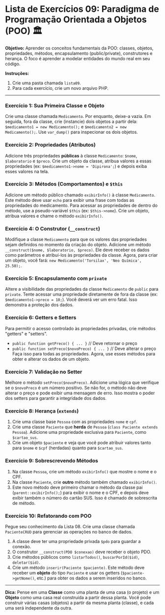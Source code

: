 # Lista de Exercícios 09: Paradigma de Programação Orientada a Objetos (POO) 🏛️

**Objetivo:** Aprender os conceitos fundamentais da POO: classes, objetos, propriedades, métodos, encapsulamento (public/private), construtores e herança. O foco é aprender a modelar entidades do mundo real em seu código.

**Instruções:**
1.  Crie uma pasta chamada `lista09`.
2.  Para cada exercício, crie um novo arquivo PHP.

---

### Exercício 1: Sua Primeira Classe e Objeto
Crie uma classe chamada `Medicamento`. Por enquanto, deixe-a vazia. Em seguida, fora da classe, crie (instancie) dois objetos a partir dela: `$medicamento1 = new Medicamento();` e `$medicamento2 = new Medicamento();`. Use `var_dump()` para inspecionar os dois objetos.

### Exercício 2: Propriedades (Atributos)
Adicione três propriedades **públicas** à classe `Medicamento`: `$nome`, `$laboratorio` e `$preco`. Crie um objeto da classe, atribua valores a essas propriedades (ex: `$medicamento1->nome = 'Dipirona';`) e depois exiba esses valores na tela.

### Exercício 3: Métodos (Comportamentos) e `$this`
Adicione um método público chamado `exibirInfo()` à classe `Medicamento`. Este método deve usar `echo` para exibir uma frase com todas as propriedades do medicamento. Para acessar as propriedades de dentro do método, use a pseudo-variável `$this` (ex: `$this->nome`). Crie um objeto, atribua valores e chame o método `exibirInfo()`.

### Exercício 4: O Construtor (`__construct`)
Modifique a classe `Medicamento` para que os valores das propriedades sejam definidos no momento da criação do objeto. Adicione um método `__construct($nome, $laboratorio, $preco)`. Ele deve receber os dados como parâmetros e atribuí-los às propriedades da classe. Agora, para criar um objeto, você fará: `new Medicamento('Torsilax', 'Neo Química', 25.50);`.

### Exercício 5: Encapsulamento com `private`
Altere a visibilidade das propriedades da classe `Medicamento` de `public` para `private`. Tente acessar uma propriedade diretamente de fora da classe (ex: `$medicamento1->preco = 10;`). Você deverá ver um erro fatal. Isso demonstra a proteção dos dados.

### Exercício 6: Getters e Setters
Para permitir o acesso controlado às propriedades privadas, crie métodos "getters" e "setters".
* `public function getPreco() { ... }` // Deve retornar o preço
* `public function setPreco($novoPreco) { ... }` // Deve alterar o preço
Faça isso para todas as propriedades. Agora, use esses métodos para obter e alterar os dados de um objeto.

### Exercício 7: Validação no Setter
Melhore o método `setPreco($novoPreco)`. Adicione uma lógica que verifique se o `$novoPreco` é um número positivo. Se não for, o método não deve alterar o preço e pode exibir uma mensagem de erro. Isso mostra o poder dos setters para garantir a integridade dos dados.

### Exercício 8: Herança (`extends`)
1.  Crie uma classe base `Pessoa` com as propriedades `nome` e `cpf`.
2.  Crie uma classe `Paciente` que **herda** de `Pessoa` (`class Paciente extends Pessoa`). Adicione uma propriedade exclusiva para `Paciente`, como `$cartao_sus`.
3.  Crie um objeto `$paciente` e veja que você pode atribuir valores tanto para `$nome` e `$cpf` (herdadas) quanto para `$cartao_sus`.

### Exercício 9: Sobrescrevendo Métodos
1.  Na classe `Pessoa`, crie um método `exibirInfo()` que mostre o nome e o CPF.
2.  Na classe `Paciente`, crie **outro** método também chamado `exibirInfo()`.
3.  Este novo método deve primeiro chamar o método da classe pai (`parent::exibirInfo();`) para exibir o nome e o CPF, e depois deve exibir também o número do cartão SUS. Isso é chamado de sobrescrita de método.

### Exercício 10: Refatorando com POO
Pegue seu conhecimento da Lista 08. Crie uma classe chamada `PacienteCRUD` para gerenciar as operações no banco de dados.
1.  A classe deve ter uma propriedade privada `$pdo` para guardar a conexão.
2.  O construtor `__construct(PDO $conexao)` deve receber o objeto PDO.
3.  Crie métodos públicos como `listarTodos()`, `buscarPorId($id)`, `deletar($id)`.
4.  Crie um método `inserir(Paciente $paciente)`. Este método deve receber um **objeto** do tipo `Paciente` e usar os getters (`$paciente->getNome()`, etc.) para obter os dados a serem inseridos no banco.

---

**Dica:** Pense em uma **Classe** como uma planta de uma casa (o projeto) e um **Objeto** como uma casa real construída a partir dessa planta. Você pode construir várias casas (objetos) a partir da mesma planta (classe), e cada uma será independente da outra.
